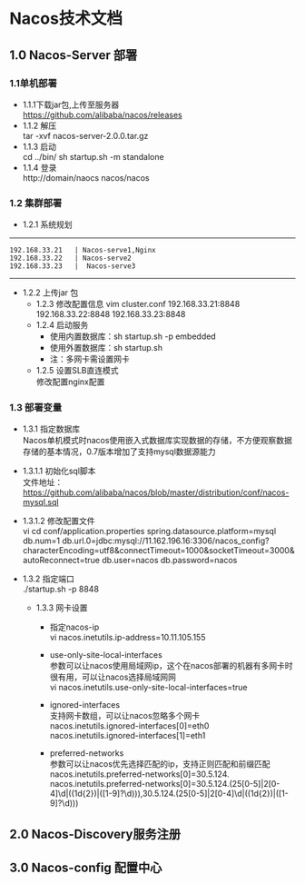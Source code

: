 # Nacos技术文档
## 1.0 Nacos-Server 部署
### 1.1单机部署  
 - 1.1.1下载jar包,上传至服务器  
  https://github.com/alibaba/nacos/releases
 - 1.1.2 解压  
  tar -xvf nacos-server-2.0.0.tar.gz
 - 1.1.3 启动  
  cd ../bin/
  sh startup.sh -m standalone
 - 1.1.4 登录  
  http://domain/naocs nacos/nacos

### 1.2 集群部署  
 - 1.2.1 系统规划   
  -----------
    192.168.33.21	| Nacos-serve1,Nginx
    192.168.33.22	| Nacos-serve2
    192.168.33.23	|  Nacos-serve3
  --------------
 - 1.2.2 上传jar 包  
   - 1.2.3 修改配置信息
     vim cluster.conf
     192.168.33.21:8848
     192.168.33.22:8848
     192.168.33.23:8848
   - 1.2.4 启动服务  
     - 使用内置数据库：sh startup.sh -p embedded
     - 使用外置数据库：sh startup.sh
     - 注：多网卡需设置网卡
   - 1.2.5 设置SLB直连模式  
     修改配置nginx配置



### 1.3 部署变量  
  - 1.3.1 指定数据库  
  Nacos单机模式时nacos使用嵌入式数据库实现数据的存储，不方便观察数据存储的基本情况，0.7版本增加了支持mysql数据源能力

  - 1.3.1.1 初始化sql脚本  
  文件地址：https://github.com/alibaba/nacos/blob/master/distribution/conf/nacos-mysql.sql

  - 1.3.1.2 修改配置文件  
    vi cd conf/application.properties
    spring.datasource.platform=mysql
    db.num=1
    db.url.0=jdbc:mysql://11.162.196.16:3306/nacos_config?characterEncoding=utf8&connectTimeout=1000&socketTimeout=3000&autoReconnect=true
    db.user=nacos
    db.password=nacos


  - 1.3.2 指定端口  
  ./startup.sh -p 8848

    - 1.3.3 网卡设置
      - 指定nacos-ip  
        vi nacos.inetutils.ip-address=10.11.105.155

      - use-only-site-local-interfaces  
        参数可以让nacos使用局域网ip，这个在nacos部署的机器有多网卡时很有用，可以让nacos选择局域网网  
        vi nacos.inetutils.use-only-site-local-interfaces=true  

      - ignored-interfaces  
        支持网卡数组，可以让nacos忽略多个网卡  
        nacos.inetutils.ignored-interfaces[0]=eth0
        nacos.inetutils.ignored-interfaces[1]=eth1

      - preferred-networks  
        参数可以让nacos优先选择匹配的ip，支持正则匹配和前缀匹配  
        nacos.inetutils.preferred-networks[0]=30.5.124.
        nacos.inetutils.preferred-networks[0]=30.5.124.(25[0-5]|2[0-4]\\d|((1d{2})|([1-9]?\\d))),30.5.124.(25[0-5]|2[0-4]\\d|((1d{2})|([1-9]?\\d)))
      



## 2.0 Nacos-Discovery服务注册  

## 3.0 Nacos-config 配置中心  






